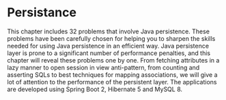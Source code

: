 # Persistance
This chapter includes 32 problems that involve Java persistence. These problems have been carefully chosen for helping you to sharpen 
the skills needed for using Java persistence in an efficient way. Java persistence layer is prone to a significant number of performance 
penalties, and this chapter will reveal these problems one by one. From fetching attributes in a lazy manner to open session in view 
anti-pattern, from counting and asserting SQLs to best techniques for mapping associations, we will give a lot of attention to the 
performance of the persistent layer. The applications are developed using Spring Boot 2, Hibernate 5 and MySQL 8.
